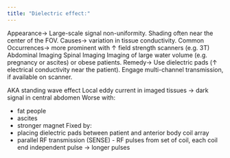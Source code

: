 ```yaml
---
title: "Dielectric effect:"
---
```

Appearance&#8594; 
Large-scale signal non-uniformity.
Shading often near the center of the FOV.
Causes&#8594; variation in tissue conductivity.
Common Occurrences&#8594; more prominent with &#8593; field strength scanners (e.g. 3T)
Abdominal Imaging Spinal Imaging
Imaging of large water volume (e.g. pregnancy or ascites) or obese patients.
Remedy&#8594; 
Use dielectric pads (&#8593; electrical conductivity near the patient).
Engage multi-channel transmission, if available on scanner.

AKA standing wave effect
Local eddy current in imaged tissues -&gt; dark signal in central abdomen
Worse with:
- fat people
- ascites
- stronger magnet
Fixed by:
- placing dielectric pads between patient and anterior body coil array
- parallel RF transmission (SENSE) - RF pulses from set of coil, each coil end independent pulse -&gt; longer pulses

